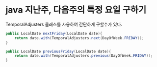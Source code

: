 # java 지난주, 다음주의 특정 요일 구하기

TemporalAdjusters 클래스를 사용하여 간단하게 구할수가 있다.

```java
public LocalDate nextFriday(LocalDate date){
    return date.with(TemporalAdjusters.next(DayOfWeek.FRIDAY));
}

public LocalDate previousFriday(LocalDate date){
    return date.with(TemporalAdjusters.previous(DayOfWeek.FRIDAY));
}
```
